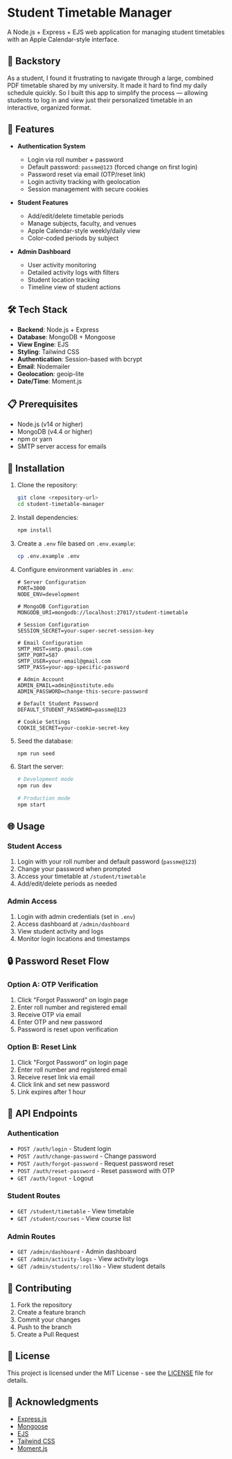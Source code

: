 # Student Timetable Manager

A Node.js + Express + EJS web application for managing student timetables with an Apple Calendar-style interface.

## 📖 Backstory

As a student, I found it frustrating to navigate through a large, combined PDF timetable shared by my university. It made it hard to find my daily schedule quickly. So I built this app to simplify the process — allowing students to log in and view just their personalized timetable in an interactive, organized format.


## 🚀 Features

- **Authentication System**
  - Login via roll number + password
  - Default password: `passme@123` (forced change on first login)
  - Password reset via email (OTP/reset link)
  - Login activity tracking with geolocation
  - Session management with secure cookies

- **Student Features**
  - Add/edit/delete timetable periods
  - Manage subjects, faculty, and venues
  - Apple Calendar-style weekly/daily view
  - Color-coded periods by subject

- **Admin Dashboard**
  - User activity monitoring
  - Detailed activity logs with filters
  - Student location tracking
  - Timeline view of student actions

## 🛠️ Tech Stack

- **Backend**: Node.js + Express
- **Database**: MongoDB + Mongoose
- **View Engine**: EJS
- **Styling**: Tailwind CSS
- **Authentication**: Session-based with bcrypt
- **Email**: Nodemailer
- **Geolocation**: geoip-lite
- **Date/Time**: Moment.js

## 📋 Prerequisites

- Node.js (v14 or higher)
- MongoDB (v4.4 or higher)
- npm or yarn
- SMTP server access for emails

## 🔧 Installation

1. Clone the repository:
   ```bash
   git clone <repository-url>
   cd student-timetable-manager
   ```

2. Install dependencies:
   ```bash
   npm install
   ```

3. Create a `.env` file based on `.env.example`:
   ```bash
   cp .env.example .env
   ```

4. Configure environment variables in `.env`:
   ```env
   # Server Configuration
   PORT=3000
   NODE_ENV=development

   # MongoDB Configuration
   MONGODB_URI=mongodb://localhost:27017/student-timetable

   # Session Configuration
   SESSION_SECRET=your-super-secret-session-key

   # Email Configuration
   SMTP_HOST=smtp.gmail.com
   SMTP_PORT=587
   SMTP_USER=your-email@gmail.com
   SMTP_PASS=your-app-specific-password

   # Admin Account
   ADMIN_EMAIL=admin@institute.edu
   ADMIN_PASSWORD=change-this-secure-password

   # Default Student Password
   DEFAULT_STUDENT_PASSWORD=passme@123

   # Cookie Settings
   COOKIE_SECRET=your-cookie-secret-key
   ```

5. Seed the database:
   ```bash
   npm run seed
   ```

6. Start the server:
   ```bash
   # Development mode
   npm run dev

   # Production mode
   npm start
   ```

## 🌐 Usage

### Student Access

1. Login with your roll number and default password (`passme@123`)
2. Change your password when prompted
3. Access your timetable at `/student/timetable`
4. Add/edit/delete periods as needed

### Admin Access

1. Login with admin credentials (set in `.env`)
2. Access dashboard at `/admin/dashboard`
3. View student activity and logs
4. Monitor login locations and timestamps

## 🔒 Password Reset Flow

### Option A: OTP Verification
1. Click "Forgot Password" on login page
2. Enter roll number and registered email
3. Receive OTP via email
4. Enter OTP and new password
5. Password is reset upon verification

### Option B: Reset Link
1. Click "Forgot Password" on login page
2. Enter roll number and registered email
3. Receive reset link via email
4. Click link and set new password
5. Link expires after 1 hour

## 📝 API Endpoints

### Authentication
- `POST /auth/login` - Student login
- `POST /auth/change-password` - Change password
- `POST /auth/forgot-password` - Request password reset
- `POST /auth/reset-password` - Reset password with OTP
- `GET /auth/logout` - Logout

### Student Routes
- `GET /student/timetable` - View timetable
- `GET /student/courses` - View course list

### Admin Routes
- `GET /admin/dashboard` - Admin dashboard
- `GET /admin/activity-logs` - View activity logs
- `GET /admin/students/:rollNo` - View student details

## 🤝 Contributing

1. Fork the repository
2. Create a feature branch
3. Commit your changes
4. Push to the branch
5. Create a Pull Request

## 📄 License

This project is licensed under the MIT License - see the [LICENSE](LICENSE) file for details.

## 🙏 Acknowledgments

- [Express.js](https://expressjs.com/)
- [Mongoose](https://mongoosejs.com/)
- [EJS](https://ejs.co/)
- [Tailwind CSS](https://tailwindcss.com/)
- [Moment.js](https://momentjs.com/) 